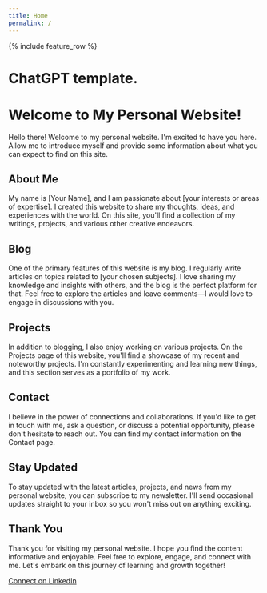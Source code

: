 ```yaml
---
title: Home
permalink: /
---
```


{% include feature_row %}

# ChatGPT template. 

# Welcome to My Personal Website!

Hello there! Welcome to my personal website. I'm excited to have you here. Allow me to introduce myself and provide some information about what you can expect to find on this site.

## About Me

My name is [Your Name], and I am passionate about [your interests or areas of expertise]. I created this website to share my thoughts, ideas, and experiences with the world. On this site, you'll find a collection of my writings, projects, and various other creative endeavors.

## Blog

One of the primary features of this website is my blog. I regularly write articles on topics related to [your chosen subjects]. I love sharing my knowledge and insights with others, and the blog is the perfect platform for that. Feel free to explore the articles and leave comments—I would love to engage in discussions with you.

## Projects

In addition to blogging, I also enjoy working on various projects. On the Projects page of this website, you'll find a showcase of my recent and noteworthy projects. I'm constantly experimenting and learning new things, and this section serves as a portfolio of my work.

## Contact

I believe in the power of connections and collaborations. If you'd like to get in touch with me, ask a question, or discuss a potential opportunity, please don't hesitate to reach out. You can find my contact information on the Contact page.

## Stay Updated

To stay updated with the latest articles, projects, and news from my personal website, you can subscribe to my newsletter. I'll send occasional updates straight to your inbox so you won't miss out on anything exciting.

## Thank You

Thank you for visiting my personal website. I hope you find the content informative and enjoyable. Feel free to explore, engage, and connect with me. Let's embark on this journey of learning and growth together!

[Connect on LinkedIn](https://linkedin.com/in/charlespert)
